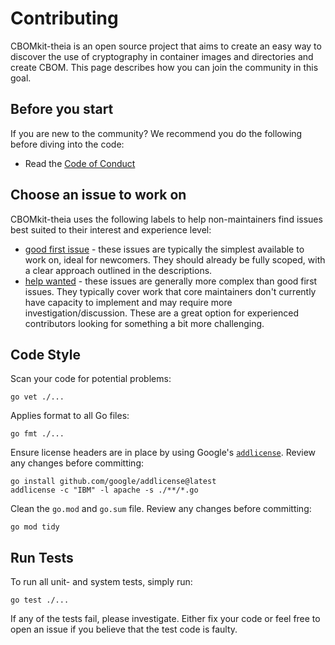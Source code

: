 # Contributing

CBOMkit-theia is an open source project that aims to create 
an easy way to discover the use of cryptography in container images and directories and create CBOM. 
This page describes how you can join the community in this goal.

## Before you start

If you are new to the community? We recommend you do the following before diving into the code:

* Read the [Code of Conduct](./CODE_OF_CONDUCT.md)

## Choose an issue to work on
CBOMkit-theia uses the following labels to help non-maintainers find issues best suited to their interest and experience level:

* [good first issue](https://github.com/PQCA/cbomkit-theia/issues?q=is%3Aissue+is%3Aopen+label%3A%22good+first+issue%22) - these issues are typically the simplest available to work on, ideal for newcomers. They should already be fully scoped, with a clear approach outlined in the descriptions.
* [help wanted](https://github.com/PQCA/cbomkit-theia/issues?q=is%3Aopen+is%3Aissue+label%3A%22help+wanted%22) - these issues are generally more complex than good first issues. They typically cover work that core maintainers don't currently have capacity to implement and may require more investigation/discussion. These are a great option for experienced contributors looking for something a bit more challenging.

## Code Style

Scan your code for potential problems:
```shell
go vet ./...
```

Applies format to all Go files:
```shell
go fmt ./...
```

Ensure license headers are in place by using Google's [`addlicense`](https://github.com/google/addlicense). Review any changes before committing:
```shell
go install github.com/google/addlicense@latest
addlicense -c "IBM" -l apache -s ./**/*.go
```

Clean the `go.mod` and `go.sum` file. Review any changes before committing:
```shell
go mod tidy
```

## Run Tests

To run all unit- and system tests, simply run:
```shell
go test ./...
```

If any of the tests fail, please investigate. Either fix your code or feel free to open an issue if you believe that the test code is faulty.
